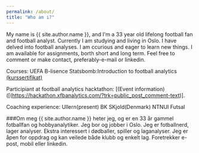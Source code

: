 ```yaml
---
permalink: /about/
title: "Who am i?"
---
```

My name is  {{ site.author.name }}, and I'm a 33 year old lifelong football fan and football analyst. Currently I am studying and living in Oslo. I have delved into football analyses. I am ccurious and eager to learn new things. I am available for assignments, borth short and long term. Feel free to comment or make contact, preferably-e-mail or linkedin.

Courses: 
UEFA B-lisence 
Statsbomb:Introduction to football analytics 
[(kurssertifikat)](https://courses.statsbomb.com/certificates/pxcspldijl/)

Participiant at football analytics hacktathon: [(Event information)([(https://hackathon.xfbanalytics.com/?trk=public_post_comment-text)].

Coaching experience: 
Ullern(present)
BK SKjold(Denmark)
NTNUI Futsal


###Om meg
{{ site.author.name }} heter jeg, og er en 33 år gammel fotballfan og hobbyanalytiker. Jeg bor og jobber i Oslo. Jeg er fotballnerd, lager analyser. Ekstra interessert i dødballer, spiller og laganalyser. Jeg er åpen for oppdrag og kan veilede både klubb og enkelt lag. Foretrekker e-post, mobil eller linkedin. 
